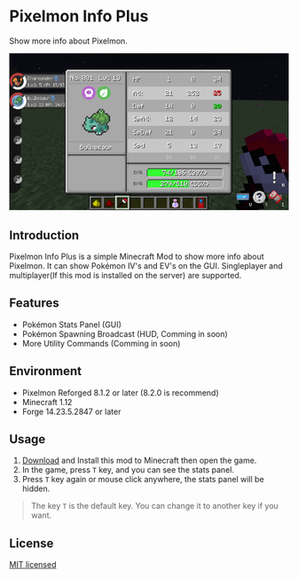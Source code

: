 # Pixelmon Info Plus

Show more info about Pixelmon.

![screenshot](https://raw.githubusercontent.com/hhui64/imagebed/main/2021-07-18_17.18.07.png)

## Introduction

Pixelmon Info Plus is a simple Minecraft Mod to show more info about Pixelmon. It can show Pokémon IV's and EV's on the GUI. Singleplayer and multiplayer(If this mod is installed
on the server) are supported.

## Features

- Pokémon Stats Panel (GUI)
- Pokémon Spawning Broadcast (HUD, Comming in soon)
- More Utility Commands (Comming in soon)

## Environment

- Pixelmon Reforged 8.1.2 or later (8.2.0 is recommend)
- Minecraft 1.12
- Forge 14.23.5.2847 or later

## Usage

1. [Download](https://github.com/hhui64/PixelmonInfoPlus/releases) and Install this mod to Minecraft then open the game.
2. In the game, press `T` key, and you can see the stats panel.
3. Press `T` key again or mouse click anywhere, the stats panel will be hidden.

> The key `T` is the default key. You can change it to another key if you want.

## License

[MIT licensed](LICENSE)